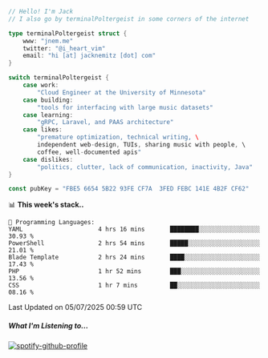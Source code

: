 ```go
// Hello! I'm Jack
// I also go by terminalPoltergeist in some corners of the internet

type terminalPoltergeist struct {
    www: "jnem.me"
    twitter: "@i_heart_vim"
    email: "hi [at] jacknemitz [dot] com"
}

switch terminalPoltergeist {
    case work:
        "Cloud Engineer at the University of Minnesota"
    case building:
        "tools for interfacing with large music datasets"
    case learning:
        "gRPC, Laravel, and PAAS architecture"
    case likes:
        "premature optimization, technical writing, \
        independent web-design, TUIs, sharing music with people, \
        coffee, well-documented apis"
    case dislikes:
        "politics, clutter, lack of communication, inactivity, Java"
}

const pubKey = "FBE5 6654 5B22 93FE CF7A  3FED FEBC 141E 4B2F CF62"
```

<!--START_SECTION:waka-->
📊 **This week's stack..** 

```text
💬 Programming Languages: 
YAML                     4 hrs 16 mins       ████████░░░░░░░░░░░░░░░░░   30.93 % 
PowerShell               2 hrs 54 mins       █████░░░░░░░░░░░░░░░░░░░░   21.01 % 
Blade Template           2 hrs 24 mins       ████░░░░░░░░░░░░░░░░░░░░░   17.43 % 
PHP                      1 hr 52 mins        ███░░░░░░░░░░░░░░░░░░░░░░   13.56 % 
CSS                      1 hr 7 mins         ██░░░░░░░░░░░░░░░░░░░░░░░   08.16 % 
```


 Last Updated on 05/07/2025 00:59 UTC
<!--END_SECTION:waka-->

##### What I'm Listening to...

[![spotify-github-profile](https://jnem.me/listening-item?maxAge=2592000)](https://jnem.me/listening)
